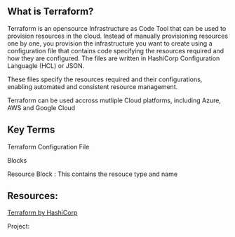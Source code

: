 ##  What is Terraform?
Terraform is an opensource Infrastructure as Code Tool that can be used to provision resources in the cloud.  Instead of manually provisioning resources one by one, you provision the infrastructure you want to create using a configuration file that contains code specifying the resources required and how they are configured.  The files are written in HashiCorp Configuration Languagle (HCL) or JSON.  

These files specify the resources required and their configurations, enabling automated and consistent resource management.

Terraform can be used accross mutliple Cloud platforms, including Azure, AWS and Google Cloud

##  Key Terms

Terraform Configuration File

Blocks

Resource Block : This contains the resouce type and name

##  Resources:

[Terraform by HashiCorp](https://developer.hashicorp.com/terraform)

Project:
